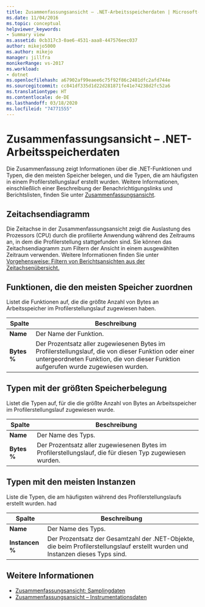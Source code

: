 ```yaml
---
title: Zusammenfassungsansicht – .NET-Arbeitsspeicherdaten | Microsoft-Dokumentation
ms.date: 11/04/2016
ms.topic: conceptual
helpviewer_keywords:
- Summary view
ms.assetid: 0cb317c3-0ae6-4531-aaa8-447576eec037
author: mikejo5000
ms.author: mikejo
manager: jillfra
monikerRange: vs-2017
ms.workload:
- dotnet
ms.openlocfilehash: a67902af99eaee6c75f92f86c2481dfc2afd744e
ms.sourcegitcommit: cc841df335d1d22d281871fe41e74238d2fc52a6
ms.translationtype: HT
ms.contentlocale: de-DE
ms.lasthandoff: 03/18/2020
ms.locfileid: "74771555"
---
```

# <a name="summary-view---net-memory-data"></a>Zusammenfassungsansicht – .NET-Arbeitsspeicherdaten
Die Zusammenfassung zeigt Informationen über die .NET-Funktionen und Typen, die den meisten Speicher belegen, und die Typen, die am häufigsten in einem Profilerstellungslauf erstellt wurden. Weitere Informationen, einschließlich einer Beschreibung der Benachrichtigungslinks und Berichtslisten, finden Sie unter [Zusammenfassungsansicht](../profiling/summary-view.md).

## <a name="timeline-graph"></a>Zeitachsendiagramm
 Die Zeitachse in der Zusammenfassungsansicht zeigt die Auslastung des Prozessors (CPU) durch die profilierte Anwendung während des Zeitraums an, in dem die Profilerstellung stattgefunden sind. Sie können das Zeitachsendiagramm zum Filtern der Ansicht in einem ausgewählten Zeitraum verwenden. Weitere Informationen finden Sie unter [Vorgehensweise: Filtern von Berichtsansichten aus der Zeitachsenübersicht.](../profiling/how-to-filter-report-views-from-the-summary-timeline.md)

## <a name="functions-allocating-most-memory"></a>Funktionen, die den meisten Speicher zuordnen
 Listet die Funktionen auf, die die größte Anzahl von Bytes an Arbeitsspeicher im Profilerstellungslauf zugewiesen haben.

|Spalte|Beschreibung|
|------------|-----------------|
|**Name**|Der Name der Funktion.|
|**Bytes %**|Der Prozentsatz aller zugewiesenen Bytes im Profilerstellungslauf, die von dieser Funktion oder einer untergeordneten Funktion, die von dieser Funktion aufgerufen wurde zugewiesen wurden.|

## <a name="types-with-most-memory-allocated"></a>Typen mit der größten Speicherbelegung
 Listet die Typen auf, für die die größte Anzahl von Bytes an Arbeitsspeicher im Profilerstellungslauf zugewiesen wurde.

|Spalte|Beschreibung|
|------------|-----------------|
|**Name**|Der Name des Typs.|
|**Bytes %**|Der Prozentsatz aller zugewiesenen Bytes im Profilerstellungslauf, die für diesen Typ zugewiesen wurden.|

## <a name="types-with-most-instances"></a>Typen mit den meisten Instanzen
 Liste die Typen, die am häufigsten während des Profilerstellungslaufs erstellt wurden. had

|Spalte|Beschreibung|
|------------|-----------------|
|**Name**|Der Name des Typs.|
|**Instancen %**|Der Prozentsatz der Gesamtzahl der .NET-Objekte, die beim Profilerstellungslauf erstellt wurden und Instanzen dieses Typs sind.|

## <a name="see-also"></a>Weitere Informationen
- [Zusammenfassungsansicht: Samplingdaten](../profiling/summary-view-sampling-data.md)
- [Zusammenfassungsansicht – Instrumentationsdaten](../profiling/summary-view-instrumentation-data.md)
